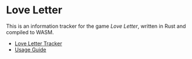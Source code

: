 # Love Letter

This is an information tracker for the game *Love Letter*, written in Rust and
compiled to WASM.

- [Love Letter Tracker](https://www.fosskers.ca/en/tools/love-letter)
- [Usage Guide](https://www.fosskers.ca/en/blog/love-letter)
